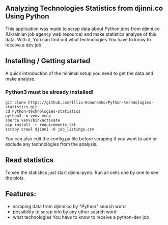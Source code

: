 ## Analyzing Technologies Statistics from djinni.co Using Python

This application was made to scrap data about Python jobs
from djinni.co (Ukrainian job agency web resource) and make
statistics analyse of this data.
With it, You can find out what technologies You have to know to receive a dev job


## Installing / Getting started

A quick introduction of the minimal setup you need to get the data and make analyse.

### Python3 must be already installed!

```shell
git clone https://github.com/Illia-Kononenko/Python-technologies-statistics.git
cd Python-technologies-statistics
python3 -m venv venv 
source venv/bin/activate
pip install -r requirements.txt
scrapy crawl djinni -O job_listings.csv
```
You can also edit the config.py file before scraping if you want to add or exclude any technologies from the analysis.


## Read statistics
To see the statistics just start djinni.ipynb.
Run all cells one by one to see the plots.




## Features:
- scraping data from djinni.co by "Python" search word
- possibility to scrap info by any other search word
- what technologies You have to know to receive a python-dev job
